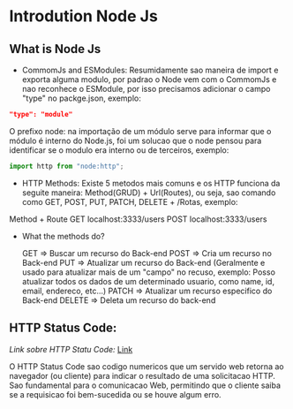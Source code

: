 # Introdution Node Js

## What is Node Js


- CommomJs and ESModules: Resumidamente sao maneira de import e exporta alguma modulo, por padrao o Node vem com o CommomJs e nao reconhece
o ESModule, por isso precisamos adicionar o campo  "type" no packge.json, exemplo:

``` Json
"type": "module"
```

O prefixo node: na importação de um módulo serve para informar que o módulo é interno do Node.js, foi um solucao que o node pensou para identificar se o modulo era interno ou de terceiros, exemplo:

```Javascript
import http from "node:http";

```
- HTTP Methods: Existe 5 metodos mais comuns e os HTTP funciona da seguite maneira: Method(GRUD) + Url(Routes), ou seja, sao comando como GET, POST, PUT, PATCH, DELETE + /Rotas, exemplo:

Method      +      Route
GET localhost:3333/users
POST localhost:3333/users

  - What the methods do?

    GET => Buscar um recurso do Back-end
    POST => Cria um recurso no Back-end
    PUT => Atualizar um recurso do Back-end (Geralmente e usado para atualizar mais de um "campo" no recuso, exemplo:
    Posso atualizar todos os dados de um determinado usuario, como name, id, email, endereco, etc...)
    PATCH => Atualizar um recurso especifico do Back-end
    DELETE => Deleta um recurso do back-end

## HTTP Status Code:
*Link sobre HTTP Statu Code:* <a href="[text](https://developer.mozilla.org/en-US/docs/Web/HTTP/Status)" target="_blank">Link</a>

O HTTP Status Code sao codigo numericos que um servido web retorna ao navegador (ou cliente) para indicar o resultado de uma solicitacao HTTP. Sao fundamental para o comunicacao Web, permitindo que o cliente saiba se a requisicao foi bem-sucedida ou se houve algum erro.